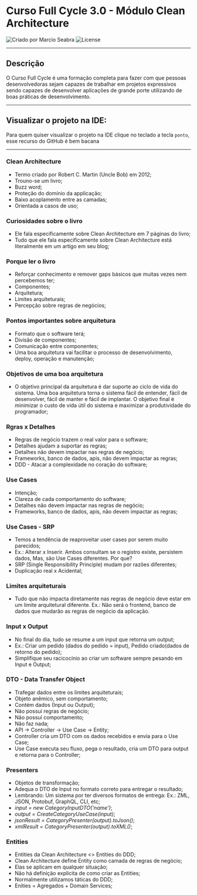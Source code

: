# Curso Full Cycle 3.0 - Módulo Clean Architecture

<div>
    <img alt="Criado por Marcio Seabra" src="https://img.shields.io/badge/criado%20por-Marcio Seabra-%23f08700">
    <img alt="License" src="https://img.shields.io/badge/license-MIT-%23f08700">
</div>

---

## Descrição

O Curso Full Cycle é uma formação completa para fazer com que pessoas desenvolvedoras sejam capazes de trabalhar em projetos expressivos sendo capazes de desenvolver aplicações de grande porte utilizando de boas práticas de desenvolvimento.

---

## Visualizar o projeto na IDE:

Para quem quiser visualizar o projeto na IDE clique no teclado a tecla `ponto`, esse recurso do GitHub é bem bacana

---
### Clean Architecture
- Termo criado por Robert C. Martin (Uncle Bob) em 2012;
- Trouno-se um livro;
- Buzz word;
- Proteção do domínio da applicação;
- Baixo acoplamento entre as camadas;
- Orientada a casos de uso;

### Curiosidades sobre o livro
- Ele fala especificamente sobre Clean Architecture em 7 páginas do livro;
- Tudo que ele fala especificamente sobre Clean Architecture está literalmente em um artigo em seu blog;

### Porque ler o livro
- Reforçar conhecimento e remover gaps básicos que muitas vezes nem percebemos ter;
- Componentes;
- Arquitetura;
- Limites arquiteturais;
- Percepção sobre regras de negócios;

### Pontos importantes sobre arquitetura
- Formato que o software terá;
- Divisão de componentes;
- Comunicação entre componentes;
- Uma boa arquitetura vai facilitar o processo de desenvolvimento, deploy, operação e manutenção;

### Objetivos de uma boa arquitetura
- O objetivo principal da arquitetura é dar suporte ao ciclo de vida do sistema. Uma boa arquitetura torna o sistema fácil de entender, fácil de desenvolver, fácil de manter e fácil de implantar. O objetivo final é minimizar o custo de vida útil do sistema e maximizar a produtividade do programador;

### Rgras x Detalhes
- Regras de negócio trazem o real valor para o software;
- Detalhes ajudam a suportar as regras;
- Detalhes não devem impactar nas regras de negócio;
- Frameworks, banco de dados, apis, não devem impactar as regras;
- DDD - Atacar a complexidade no coração do software;

### Use Cases
- Intenção;
- Clareza de cada comportamento do software;
- Detalhes não devem impactar nas regras de negócio;
- Frameworks, banco de dados, apis, não devem impactar as regras;

### Use Cases - SRP
- Temos a tendência de reaproveitar user cases por serem muito parecidos;
- Ex.: Alterar x Inserir. Ambos consultam se o registro existe, persistem dados, Mas, são Use Cases diferentes. Por que?
- SRP (Single Responsibility Principle) mudam por razões diferentes;
- Duplicação real x Acidental;

### Limites arquiteturais
- Tudo que não impacta diretamente nas regras de negócio deve estar em um limite arquitetural diferente. Ex.: Não será o frontend, banco de dados que mudarão as regras de negócio da aplicação.

### Input x Output
- No final do dia, tudo se resume a um input que retorna um output;
- Ex.: Criar um pedido (dados do pedido = input), Pedido criado(dados de retorno do pedido);
- Simplifique seu racicocínio ao criar um software sempre pesando em Input e Output;

### DTO - Data Transfer Object
- Trafegar dados entre os limites arquiteturais;
- Objeto anêmico, sem comportamento;
- Contém dados (Input ou Output);
- Não possuí regras de negócio;
- Não possuí comportamento;
- Não faz nada;
- API -> Controller -> Use Case -> Entity;
- Controller cria um DTO com os dados recebidos e envia para o Use Case;
- Use Case executa seu fluxo, pega o resultado, cria um DTO para output e retorna para o Controller;

### Presenters
- Objetos de transformação;
- Adequa o DTO de Input no formato correto para entregar o resultado;
- Lembrando: Um sistema por ter diversos formatos de entrega: Ex.: ZML, JSON, Protobuf, GraphQL, CLI, etc;
- *input = new CategoryInputDTO('name')*;
- *output = CreateCategoryUseCase(input)*;
- *jsonResult = CategoryPresenter(output).toJson()*;
- *xmlResult = CategoryPresenter(output).toXML()*;

### Entities
- Entities da Clean Architecture <> Entities do DDD;
- Clean Architecture define Entity como camada de regras de negócio;
- Elas se aplicam em qualquer situação;
- Não há definição explicita de como criar as Entities;
- Normalmente utilizamos táticas do DDD;
- Enities = Agregados + Domain Services;
